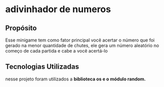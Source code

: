 # adivinhador de numeros

## Propósito
Esse minigame tem como fator principal você acertar o número que foi gerado na menor quantidade de chutes, ele gera um número aleatório no começo de cada partida e cabe a você acertá-lo

## Tecnologias Utilizadas
nesse projeto foram utilizados a **biblioteca os e o módulo random.**
